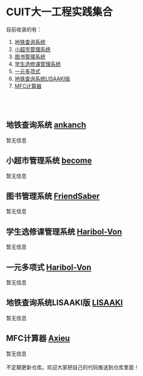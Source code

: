 # CUIT大一工程实践集合
目前收录的有：
1. [地铁查询系统](https://github.com/BecomingProgrammer/allprojectoffirst/tree/master/%E5%9C%B0%E9%93%81%E6%9F%A5%E8%AF%A2%E7%B3%BB%E7%BB%9F)
2. [小超市管理系统](https://github.com/BecomingProgrammer/allprojectoffirst/tree/master/%E5%B0%8F%E8%B6%85%E5%B8%82%E7%AE%A1%E7%90%86%E7%B3%BB%E7%BB%9F)
3. [图书管理系统](https://github.com/BecomingProgrammer/allprojectoffirst/tree/master/%E5%9B%BE%E4%B9%A6%E7%AE%A1%E7%90%86%E7%B3%BB%E7%BB%9F)
4. [学生选修课管理系统](https://github.com/BecomingProgrammer/allprojectoffirst/tree/master/%E5%AD%A6%E7%94%9F%E9%80%89%E4%BF%AE%E8%AF%BE%E7%AE%A1%E7%90%86%E7%B3%BB%E7%BB%9F)
5. [一元多项式](https://github.com/BecomingProgrammer/allprojectoffirst/tree/master/%E4%B8%80%E5%85%83%E5%A4%9A%E9%A1%B9%E5%BC%8F)
6. [地铁查询系统LISAAKI版](https://github.com/BecomingProgrammer/allprojectoffirst/tree/master/%E5%9C%B0%E9%93%81%E6%9F%A5%E8%AF%A2%E7%B3%BB%E7%BB%9FLISAAKI%E7%89%88)
7. [MFC计算器](MFC计算器/)
<br></br>
<br></br>
## 地铁查询系统 [ankanch](https://github.com/ankanch)
暂无信息

## 小超市管理系统 [become](https://github.com/BecomingProgrammer)
暂无信息

## 图书管理系统 [FriendSaber](https://github.com/FriendSaber)
暂无信息

## 学生选修课管理系统 [Haribol-Von](https://github.com/Haribol-Von)
暂无信息

## 一元多项式 [Haribol-Von](https://github.com/Haribol-Von)
暂无信息

## 地铁查询系统LISAAKI版 [LISAAKI](https://github.com/LISAAKI)
暂无信息

## MFC计算器 [Axieu](https://github.com/Axieu)
暂无信息
<br></br>
不定期更新仓库。欢迎大家把自己的代码推送到仓库里面！